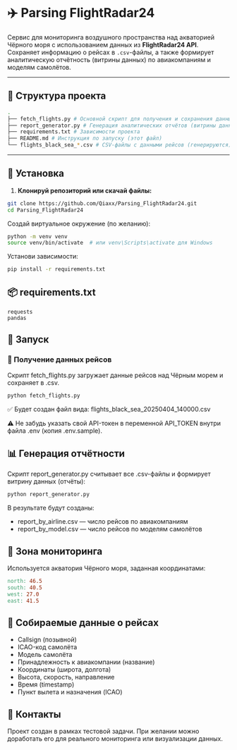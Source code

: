 # ✈️ Parsing FlightRadar24

Сервис для мониторинга воздушного пространства над акваторией Чёрного моря с использованием данных из **FlightRadar24 API**.
Сохраняет информацию о рейсах в `.csv`-файлы, а также формирует аналитическую отчётность (витрины данных) по авиакомпаниям и моделям самолётов.

---

## 📁 Структура проекта
```bash
.
├── fetch_flights.py # Основной скрипт для получения и сохранения данных
├── report_generator.py # Генерация аналитических отчётов (витрины данных)
├── requirements.txt # Зависимости проекта
├── README.md # Инструкция по запуску (этот файл)
└── flights_black_sea_*.csv # CSV-файлы с данными рейсов (генерируются)
```
---


## 🔧 Установка

1. **Клонируй репозиторий или скачай файлы:**

```bash
git clone https://github.com/Qiaxx/Parsing_FlightRadar24.git
cd Parsing_FlightRadar24
```

Создай виртуальное окружение (по желанию):

```bash
python -m venv venv
source venv/bin/activate  # или venv\Scripts\activate для Windows
```
Установи зависимости:

```bash
pip install -r requirements.txt
```
## 📦 requirements.txt

```nginx
requests
pandas
```
## 🚀 Запуск
### 📡 Получение данных рейсов
Скрипт fetch_flights.py загружает данные рейсов над Чёрным морем и сохраняет в .csv.

```bash
python fetch_flights.py
```
✅ Будет создан файл вида: flights_black_sea_20250404_140000.csv

⚠️ Не забудь указать свой API-токен в переменной API_TOKEN внутри файла .env (копия .env.sample).

## 📊 Генерация отчётности
Скрипт report_generator.py считывает все .csv-файлы и формирует витрину данных (отчёты):

```bash
python report_generator.py
```
В результате будут созданы:

- report_by_airline.csv — число рейсов по авиакомпаниям
- report_by_model.csv — число рейсов по моделям самолётов

## 📍 Зона мониторинга
Используется акватория Чёрного моря, заданная координатами:

```makefile
north: 46.5
south: 40.5
west: 27.0
east: 41.5
```
## 📄 Собираемые данные о рейсах
- Callsign (позывной)
- ICAO-код самолёта
- Модель самолёта
- Принадлежность к авиакомпании (название)
- Координаты (широта, долгота)
- Высота, скорость, направление
- Время (timestamp)
- Пункт вылета и назначения (ICAO)

## 💬 Контакты
Проект создан в рамках тестовой задачи.
При желании можно доработать его для реального мониторинга или визуализации данных.